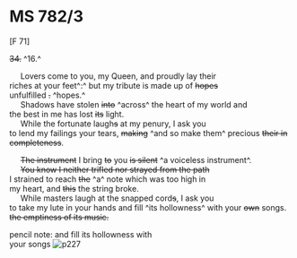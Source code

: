 # MS 782/3

[F 71]

~~34.~~ ^16.^ 

&nbsp;&nbsp;&nbsp;&nbsp;&nbsp;Lovers come to you, my Queen, and proudly lay their \
riches at your feet^:^ but my tribute is made up of ~~hopes~~ \
unfulfilled ~~.~~ ^hopes.^ \
&nbsp;&nbsp;&nbsp;&nbsp;&nbsp;Shadows have stolen ~~into~~ ^across^ the heart of my world and \
the best in me has lost ~~its~~ light. \
&nbsp;&nbsp;&nbsp;&nbsp;&nbsp;While the fortunate laugh~~s~~ at my penury, I ask you \
to lend my failings your tears, ~~making~~ ^and so make them^ precious ~~their in \
completeness~~. 

&nbsp;&nbsp;&nbsp;&nbsp;&nbsp;~~The instrument~~ I bring ~~to~~ you ~~is silent~~ ^a voiceless instrument^. \
&nbsp;&nbsp;&nbsp;&nbsp;&nbsp;~~You know I neither trifled nor strayed from the path~~ \
I strained to reach ~~the~~ ^a^ note which was too high in \
my heart, and ~~this~~ the string broke. \
&nbsp;&nbsp;&nbsp;&nbsp;&nbsp;While masters laugh at the snapped cord~~s~~, I ask you \
to take my lute in your hands and fill ^its hollowness^ with your ~~own~~ songs. \
~~the emptiness of its music.~~ 

pencil note: and fill its hollowness with \
your songs 
![p227](MS782_3-227.jpg)
